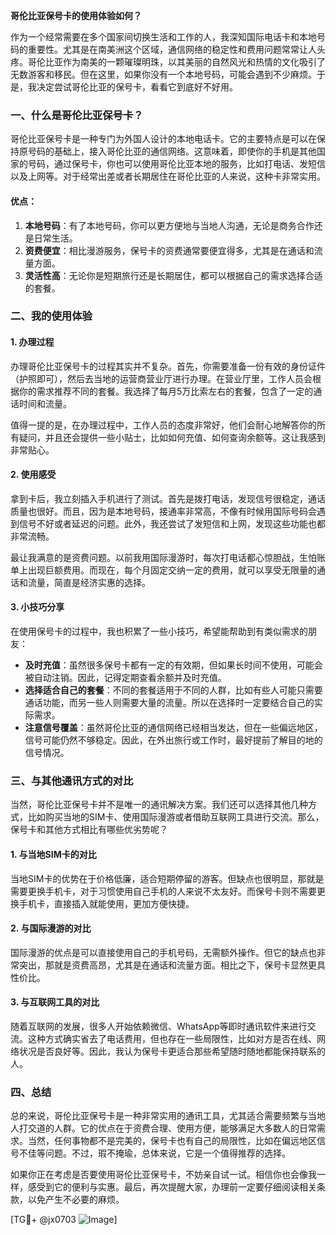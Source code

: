 **哥伦比亚保号卡的使用体验如何？**

作为一个经常需要在多个国家间切换生活和工作的人，我深知国际电话卡和本地号码的重要性。尤其是在南美洲这个区域，通信网络的稳定性和费用问题常常让人头疼。哥伦比亚作为南美的一颗璀璨明珠，以其美丽的自然风光和热情的文化吸引了无数游客和移民。但在这里，如果你没有一个本地号码，可能会遇到不少麻烦。于是，我决定尝试哥伦比亚的保号卡，看看它到底好不好用。

### 一、什么是哥伦比亚保号卡？

哥伦比亚保号卡是一种专门为外国人设计的本地电话卡。它的主要特点是可以在保持原号码的基础上，接入哥伦比亚的通信网络。这意味着，即使你的手机是其他国家的号码，通过保号卡，你也可以使用哥伦比亚本地的服务，比如打电话、发短信以及上网等。对于经常出差或者长期居住在哥伦比亚的人来说，这种卡非常实用。

#### 优点：
1. **本地号码**：有了本地号码，你可以更方便地与当地人沟通，无论是商务合作还是日常生活。
2. **资费便宜**：相比漫游服务，保号卡的资费通常要便宜得多，尤其是在通话和流量方面。
3. **灵活性高**：无论你是短期旅行还是长期居住，都可以根据自己的需求选择合适的套餐。

### 二、我的使用体验

#### 1. 办理过程
办理哥伦比亚保号卡的过程其实并不复杂。首先，你需要准备一份有效的身份证件（护照即可），然后去当地的运营商营业厅进行办理。在营业厅里，工作人员会根据你的需求推荐不同的套餐。我选择了每月5万比索左右的套餐，包含了一定的通话时间和流量。

值得一提的是，在办理过程中，工作人员的态度非常好，他们会耐心地解答你的所有疑问，并且还会提供一些小贴士，比如如何充值、如何查询余额等。这让我感到非常贴心。

#### 2. 使用感受
拿到卡后，我立刻插入手机进行了测试。首先是拨打电话，发现信号很稳定，通话质量也很好。而且，因为是本地号码，接通率非常高，不像有时候用国际号码会遇到信号不好或者延迟的问题。此外，我还尝试了发短信和上网，发现这些功能也都非常流畅。

最让我满意的是资费问题。以前我用国际漫游时，每次打电话都心惊胆战，生怕账单上出现巨额费用。而现在，每个月固定交纳一定的费用，就可以享受无限量的通话和流量，简直是经济实惠的选择。

#### 3. 小技巧分享
在使用保号卡的过程中，我也积累了一些小技巧，希望能帮助到有类似需求的朋友：

- **及时充值**：虽然很多保号卡都有一定的有效期，但如果长时间不使用，可能会被自动注销。因此，记得定期查看余额并及时充值。
- **选择适合自己的套餐**：不同的套餐适用于不同的人群，比如有些人可能只需要通话功能，而另一些人则需要大量的流量。所以在选择时一定要结合自己的实际需求。
- **注意信号覆盖**：虽然哥伦比亚的通信网络已经相当发达，但在一些偏远地区，信号可能仍然不够稳定。因此，在外出旅行或工作时，最好提前了解目的地的信号情况。

### 三、与其他通讯方式的对比

当然，哥伦比亚保号卡并不是唯一的通讯解决方案。我们还可以选择其他几种方式，比如购买当地的SIM卡、使用国际漫游或者借助互联网工具进行交流。那么，保号卡和其他方式相比有哪些优劣势呢？

#### 1. 与当地SIM卡的对比
当地SIM卡的优势在于价格低廉，适合短期停留的游客。但缺点也很明显，那就是需要更换手机卡，对于习惯使用自己手机的人来说不太友好。而保号卡则不需要更换手机卡，直接插入就能使用，更加方便快捷。

#### 2. 与国际漫游的对比
国际漫游的优点是可以直接使用自己的手机号码，无需额外操作。但它的缺点也非常突出，那就是资费高昂，尤其是在通话和流量方面。相比之下，保号卡显然更具性价比。

#### 3. 与互联网工具的对比
随着互联网的发展，很多人开始依赖微信、WhatsApp等即时通讯软件来进行交流。这种方式确实省去了电话费用，但也存在一些局限性，比如对方是否在线、网络状况是否良好等。因此，我认为保号卡更适合那些希望随时随地都能保持联系的人。

### 四、总结

总的来说，哥伦比亚保号卡是一种非常实用的通讯工具，尤其适合需要频繁与当地人打交道的人群。它的优点在于资费合理、使用方便，能够满足大多数人的日常需求。当然，任何事物都不是完美的，保号卡也有自己的局限性，比如在偏远地区信号不佳等问题。不过，瑕不掩瑜，总体来说，它是一个值得推荐的选择。

如果你正在考虑是否要使用哥伦比亚保号卡，不妨亲自试一试。相信你也会像我一样，感受到它的便利与实惠。最后，再次提醒大家，办理前一定要仔细阅读相关条款，以免产生不必要的麻烦。

[TG💪+ @jx0703 ![Image](https://github.com/user-attachments/assets/dbca1d08-cadb-493c-b0ec-ad6f7a83f270)]